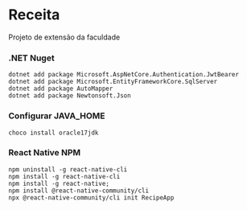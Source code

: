 # Receita
Projeto de extensão da faculdade

### .NET Nuget
```pwsh
dotnet add package Microsoft.AspNetCore.Authentication.JwtBearer
dotnet add package Microsoft.EntityFrameworkCore.SqlServer
dotnet add package AutoMapper
dotnet add package Newtonsoft.Json
```

### Configurar JAVA_HOME
    choco install oracle17jdk

### React Native NPM
```pwsh
npm uninstall -g react-native-cli
npm install -g react-native-cli
npm install -g react-native;
npm install @react-native-community/cli
npx @react-native-community/cli init RecipeApp
```